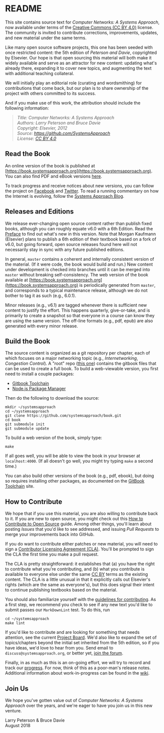 # README

This site contains source text for *Computer Networks: A Systems
Approach*, now available under terms of the [Creative Commons
(CC BY 4.0)](https://creativecommons.org/licenses/by/4.0)
license. The community is invited to contribute corrections,
improvements, updates, and new material under the same terms.

Like many open source software projects, this one has been seeded
with once restricted content: the 5th edition of *Peterson and Davie*,
copyrighted by Elsevier. Our hope is that open sourcing this material
will both make it widely available and serve as an attractor for new
content: updating what's already there, expanding it to cover new
topics, and augmenting the text with additional teaching collateral.

We will initially play an editorial role (curating and wordsmithing)
for contributions that come back, but our plan is to share ownership
of the project with others committed to its success.

And if you make use of this work, the attribution should include
the following information:

> *Title: Computer Networks: A Systems Approach  
> Authors: Larry Peterson and Bruce Davie  
> Copyright: Elsevier, 2012  
> Source: https://github.com/SystemsApproach  
> License: [CC BY 4.0](https://creativecommons.org/licenses/by/4.0)*

## Read the Book

An online version of the book is published at
[https://book.systemsapproach.org](https://book.systemsapproach.org).
You can also find PDF and eBook versions
[here](https://github.com/SystemsApproach/book/tree/master/published).

To track progress and receive notices about new versions, you can follow
the project on
[Facebook](https://www.facebook.com/Computer-Networks-A-Systems-Approach-110933578952503/)
and [Twitter](https://twitter.com/SystemsAppr).
To read a running commentary on how the Internet is evolving, follow
the [Systems Approach Blog](https://www.systemsapproach.org).

## Releases and Editions

We release ever-changing open source content rather than publish
fixed books, although you can roughly equate v6.0 with a 6th
Edition. Read the [Preface](preface.md) to find out what's new in this
version. Note that Morgan Kaufmann (Elsevier) plans to publish a 
6th edition of their textbook based on a fork of v6.0, but going
forward, open source releases found here will not necessarily stay in
sync with any future published editions.

In general, `master` contains a coherent and internally consistent
version of the material. (If it were code, the book would build and run.)
New content under development is checked into branches until it can be
merged into `master` without breaking self-consistency. The web
version of the book available at
[https://book.systemsapproach.org](https://book.systemsapproach.org)
is periodically generated from `master`, and corresponds to a typical
maintenance release, although we do not bother to tag it as such
(e.g., 6.0.1).

Minor releases (e.g., v6.1) are tagged whenever there is sufficient new
content to justify the effort. This happens quarterly, give-or-take,
and is primarily to create a snapshot so that everyone in a course can
know they are using the same version. The off-line formats (e.g., pdf,
epub) are also generated with every minor release.

## Build the Book

The source content is organized as a git repository per chapter, each of
which focuses on a major networking topic (e.g., *Internetworking*,
*Congestion Control*). A "root" repo
([this one](https://github.com/SystemsApproach/book)) contains the
gitbook files that can be used to create a full book. To build a
web-viewable version, you first need to install a couple packages:

* [Gitbook Toolchain](https://toolchain.gitbook.com/setup.html)
* [Node.js Package Manager](https://www.npmjs.com/get-npm)

Then do the following to download the source:

```shell
mkdir ~/systemsapproach
cd ~/systemsapproach
git clone https://github.com/systemsapproach/book.git
cd book
git submodule init
git submodule update
```

To build a web version of the book, simply type:

```shell
make
```

If all goes well, you will be able to view the book in your browser at
`localhost:4000`. (If all doesn't go well, you might try typing `make`
a second time.)

You can also build other versions of the book (e.g., pdf, ebook), but
doing so requires installing other packages, as documented on the
[GitBook Toolchain](https://toolchain.gitbook.com/ebook.html) site.

## How to Contribute

We hope that if you use this material, you are also willing to
contribute back to it. If you are new to open source, you might check
out this [How to Contribute to Open
Source](https://opensource.guide/how-to-contribute/) guide.
Among other things, you'll learn about posting *Issues* that you'd
like to see addressed, and issuing *Pull Requests* to merge your
improvements back into GitHub.

If you do want to contribute either patches or new material, you will
need to sign a [Contributor Licensing Agreement
(CLA)](https://github.com/SystemsApproach/book/blob/master/CLA.md).
You'll be prompted to sign the CLA the first time you make a pull request.

The CLA is pretty straightforward: it establishes that (a) you have
the right to contribute what you're contributing, and (b) what you
contribute is available to everyone else under the same
[CC BY](https://creativecommons.org/licenses/by/4.0) terms as
the existing content. The CLA is a little unusual in that it explicitly
calls out Elsevier's rights (which are the same as everyone's), but
this does signal their intent to continue publishing textbooks based
on the material.

You should also familiarize yourself with the [guidelines for
contributing](https://github.com/SystemsApproach/book/blob/master/CONTRIBUTING.md).
As a first step,  we recommend you check to see if any new text
you'd like to submit passes our `MarkDownLint` test. To do this,
run

```shell
cd ~/systemsapproach
make lint
```

If you'd like to contribute and are looking for something that needs
attention, see the current
[Project Board](https://github.com/orgs/SystemsApproach/projects/).
We'd also like to expand the set of topics/chapters beyond the initial
set inherited from the 5th edition, so if you have ideas, we'd love to
hear from you. Send email to `discuss@systemsapproach.org`, or better
yet, [join the
forum](https://groups.google.com/a/systemsapproach.org/forum/#!forum/discuss).

Finally, in as much as this is an on-going effort, we will try to record
and track our
[progress](https://github.com/SystemsApproach/book/blob/master/status.md).
For now, think of this as a poor-man's release notes. Additional
information about work-in-progress can be found in the
[wiki](https://github.com/SystemsApproach/book/wiki).

## Join Us

We hope you've gotten value out of *Computer Networks: A Systems
Approach* over the years, and we're eager to have you join us in this
new venture.

Larry Peterson & Bruce Davie  
August 2018

